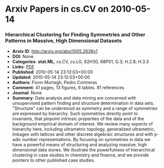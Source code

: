 # Arxiv Papers in cs.CV on 2010-05-14
### Hierarchical Clustering for Finding Symmetries and Other Patterns in Massive, High Dimensional Datasets
- **Arxiv ID**: http://arxiv.org/abs/1005.2638v1
- **DOI**: None
- **Categories**: **stat.ML**, cs.CV, cs.LG, 62H30, 68P01, G.3; H.2.8; H.3.3
- **Links**: [PDF](http://arxiv.org/pdf/1005.2638v1)
- **Published**: 2010-05-14 23:12:03+00:00
- **Updated**: 2010-05-14 23:12:03+00:00
- **Authors**: Fionn Murtagh, Pedro Contreras
- **Comment**: 41 pages, 13 figures, 6 tables. 81 references
- **Journal**: None
- **Summary**: Data analysis and data mining are concerned with unsupervised pattern finding and structure determination in data sets. "Structure" can be understood as symmetry and a range of symmetries are expressed by hierarchy. Such symmetries directly point to invariants, that pinpoint intrinsic properties of the data and of the background empirical domain of interest. We review many aspects of hierarchy here, including ultrametric topology, generalized ultrametric, linkages with lattices and other discrete algebraic structures and with p-adic number representations. By focusing on symmetries in data we have a powerful means of structuring and analyzing massive, high dimensional data stores. We illustrate the powerfulness of hierarchical clustering in case studies in chemistry and finance, and we provide pointers to other published case studies.



